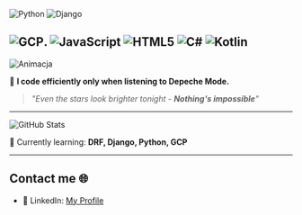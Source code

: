 ![Python](https://img.shields.io/badge/Python-3776AB?style=for-the-badge&logo=python&logoColor=white)
![Django](https://img.shields.io/badge/Django-092E20?style=for-the-badge&logo=django&logoColor=white)

![GCP](https://img.shields.io/badge/-Google%20Cloud%20Platform-4285F4?style=flat&logo=google%20cloud&logoColor=white).
![JavaScript](https://img.shields.io/badge/JavaScript-F7DF1E?style=for-the-badge&logo=javascript&logoColor=black)
![HTML5](https://img.shields.io/badge/HTML5-E34F26?style=for-the-badge&logo=html5&logoColor=white)
![C#](https://img.shields.io/badge/C%23-239120?style=for-the-badge&logo=csharp&logoColor=white)
![Kotlin](https://img.shields.io/badge/Kotlin-0095D5?style=for-the-badge&logo=kotlin&logoColor=white)
---
![Animacja](https://media.giphy.com/media/13HgwGsXF0aiGY/giphy.gif)

🌌 **I code efficiently only when listening to Depeche Mode.**
> *"Even the stars look brighter tonight - **Nothing's impossible**"*
---


![GitHub Stats](https://github-readme-stats.vercel.app/api?username=drucjacek&show_icons=true&theme=radical)

🌌 Currently learning: **DRF, Django, Python, GCP**

---

## Contact me 🌐
- 💼 LinkedIn: [My Profile](https://www.linkedin.com/in/jacek-druc/)
